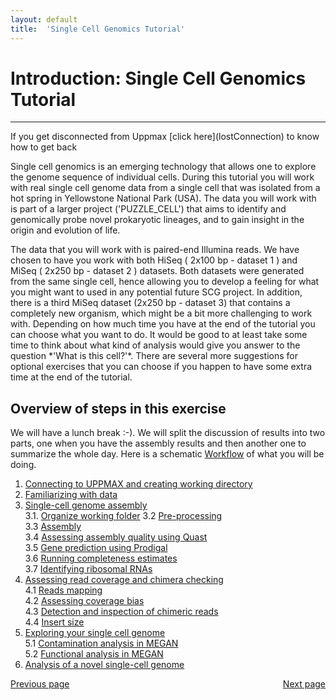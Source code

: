 ```yaml
---
layout: default
title:  'Single Cell Genomics Tutorial'
---
```


# Introduction: Single Cell Genomics Tutorial
---

<p class="bg-warning">If you get disconnected from Uppmax [click here](lostConnection) to know how to get back </p>

<p>Single cell genomics is an emerging technology that allows one to explore the genome sequence of individual cells. 
During this tutorial you will work with real single cell genome data from a single cell that was isolated from a hot spring in Yellowstone National Park (USA). 
The data you will work with is part of a larger project ('PUZZLE_CELL') that aims to identify and genomically probe novel prokaryotic lineages, and to gain insight in the origin and evolution of life.  </p>
The data that you will work with is paired-end Illumina reads. 
We have chosen to have you work with both HiSeq ( 2x100 bp - dataset 1 ) and MiSeq ( 2x250 bp - dataset 2 ) datasets. 
Both datasets were generated from the same single cell, hence allowing you to develop a feeling for what you might want to used in any potential future SCG project. 
In addition, there is a third MiSeq dataset (2x250 bp - dataset 3) that contains a completely new organism, which might be a bit more challenging to work with. Depending on how much time you have at the end of the tutorial you can choose what you want to do. It would be good to at least take some time to think about what kind of analysis would give you answer to the question *'What is this cell?'*. There are several more suggestions for optional exercises that you can choose if you happen to have some extra time at the end of the tutorial.

## Overview of steps in this exercise

We will have a lunch break :-). We will split the discussion of results into two parts, one when you have the assembly results and then another one to summarize the whole day. 
Here is a schematic [Workflow](../common/slides/scg_workflow.pdf) of what you will be doing.  

1. [Connecting to UPPMAX and creating working directory](connectToUppmax)  
2. [Familiarizing with data](scg_part2)  
3. [Single-cell genome assembly](scg_part3)  
3.1. [Organize working folder](scg_part3_1)
3.2 [Pre-processing](scg_part3_2)  
3.3 [Assembly](scg_part3_3)  
3.4 [Assessing assembly quality using Quast](scg_part3_4)  
3.5 [Gene prediction using Prodigal](scg_part3_5)  
3.6 [Running completeness estimates](scg_part3_5)  
3.7 [Identifying ribosomal RNAs](scg_part3_7)  
4. [Assessing read coverage and chimera checking](scg_part4)  
4.1 [Reads mapping](scg_part4_1)  
4.2 [Assessing coverage bias](scg_part4_2)  
4.3 [Detection and inspection of chimeric reads](scg_part4_3)  
4.4 [Insert size](scg_part4_4)  
5. [Exploring your single cell genome](scg_part5)  
5.1 [Contamination analysis in MEGAN](scg_part5_1)  
5.2 [Functional analysis in MEGAN](scg_part5_2)  
6. [Analysis of a novel single-cell genome](scg_part6) 

<div>
 <span style="float:left"><a class="btn btn-primary" href="../schedule"> Previous page</a></span>
 <span style="float:right"><a class="btn btn-primary" href="connectToUppmax"> Next page</a></span>
</div> 
